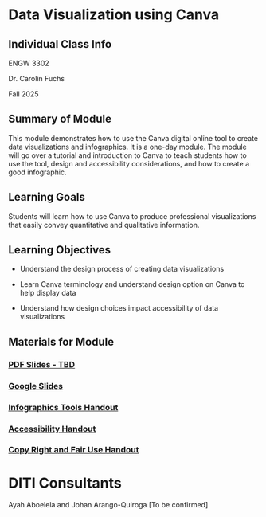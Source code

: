 <h1>Data Visualization using Canva</h1>

<h2>Individual Class Info</h2>

ENGW 3302

Dr. Carolin Fuchs

Fall 2025

<h2>Summary of Module</h2>

This module demonstrates how to use the Canva digital online tool to create data visualizations and infographics. It is a one-day module. The module will go over a tutorial and introduction to Canva to teach students how to use the tool, design and accessibility considerations, and how to create a good infographic. 

<h2>Learning Goals</h2>

Students will learn how to use Canva to produce professional visualizations that easily convey quantitative and qualitative information.

<h2>Learning Objectives</h2>

* Understand the design process of creating data visualizations

* Learn Canva terminology and understand design option on Canva to help display data

* Understand how design choices impact accessibility of data visualizations

<h2>Materials for Module</h2>


### [PDF Slides - TBD]()

### [Google Slides](https://docs.google.com/presentation/d/1driWlZy5sspGLrgTaLBXvBIfRVyZ_DCW7xYl2D3fgBs/edit?usp=sharing)

### [Infographics Tools Handout](https://github.com/NULabNortheastern/digitalassignmentshowcase/blob/master/handouts/data-visualization/Handout-Infographics_Tools.pdf)

### [Accessibility Handout](https://docs.google.com/document/d/1XAVk4nWyMzH2dEcxUuCb60kAogkYmLZ3nD0WiE0wFdo/edit?tab=t.0)

### [Copy Right and Fair Use Handout](https://docs.google.com/document/d/1oU4Ma9yelOsQ6f8OM2NiQkDG5T5pAKzyS_B8PsThqIQ/edit?tab=t.0)


<h1>DITI Consultants</h1>

Ayah Aboelela and Johan Arango-Quiroga 
[To be confirmed]
